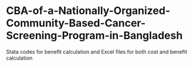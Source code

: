 # CBA-of-a-Nationally-Organized-Community-Based-Cancer-Screening-Program-in-Bangladesh
Stata codes for benefit calculation and Excel files for both cost and benefit calculation
